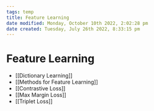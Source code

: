 ```yaml
---
tags: temp
title: Feature Learning
date modified: Monday, October 10th 2022, 2:02:28 pm
date created: Tuesday, July 26th 2022, 8:33:15 pm
---
```


# Feature Learning
- [[Dictionary Learning]]
- [[Methods for Feature Learning]]
- [[Contrastive Loss]]
- [[Max Margin Loss]]
- [[Triplet Loss]]

